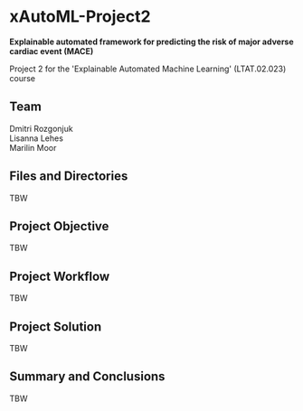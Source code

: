 # xAutoML-Project2
**Explainable automated framework for predicting the risk of  major adverse cardiac event (MACE)**

Project 2 for the 'Explainable Automated Machine Learning' (LTAT.02.023) course

## Team
Dmitri Rozgonjuk <br>
Lisanna Lehes <br>
Marilin Moor <br>

## Files and Directories
TBW

## Project Objective
TBW

## Project Workflow
TBW

## Project Solution
TBW

## Summary and Conclusions
TBW
